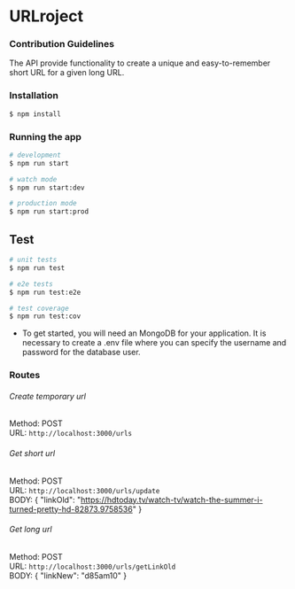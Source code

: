 
# URLroject
### Contribution Guidelines
The API  provide functionality to create a unique and easy-to-remember short URL for a given long URL.
### Installation

```bash
$ npm install
```

### Running the app

```bash
# development
$ npm run start

# watch mode
$ npm run start:dev

# production mode
$ npm run start:prod
```

## Test

```bash
# unit tests
$ npm run test

# e2e tests
$ npm run test:e2e

# test coverage
$ npm run test:cov
```
- To get started, you will need an MongoDB for your application. It is necessary to create a .env file where you can specify the username and password for the database user.
### Routes
###### Create temporary url
Method: POST \
URL: `http://localhost:3000/urls` 


###### Get short url
Method: POST \
URL: `http://localhost:3000/urls/update` \
BODY: {
	"linkOld": "https://hdtoday.tv/watch-tv/watch-the-summer-i-turned-pretty-hd-82873.9758536"
} 
###### Get long url
Method: POST \
URL: `http://localhost:3000/urls/getLinkOld` \
BODY: {
	"linkNew": "d85am10"
} 


